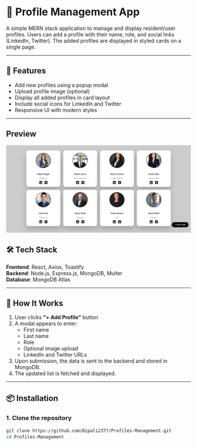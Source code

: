 # 👤 Profile Management App

A simple MERN stack application to manage and display resident/user profiles. Users can add a profile with their name, role, and social links (LinkedIn, Twitter). The added profiles are displayed in styled cards on a single page.

---

## 🚀 Features

- Add new profiles using a popup modal
- Upload profile image (optional)
- Display all added profiles in card layout
- Include social icons for LinkedIn and Twitter
- Responsive UI with modern styles

---

## Preview

![App Screenshot](/client/src/assets/profiles-view.jpeg)

## 🛠️ Tech Stack

**Frontend**: React, Axios, Toastify  
**Backend**: Node.js, Express.js, MongoDB, Multer  
**Database**: MongoDB Atlas

---

## 🧾 How It Works

1. User clicks **"+ Add Profile"** button
2. A modal appears to enter:
   - First name
   - Last name
   - Role
   - Optional image upload
   - LinkedIn and Twitter URLs
3. Upon submission, the data is sent to the backend and stored in MongoDB.
4. The updated list is fetched and displayed.

---

## 📦 Installation

### 1. Clone the repository

```bash
git clone https://github.com/Dipali2377/Profiles-Management.git
cd Profiles-Management
```
